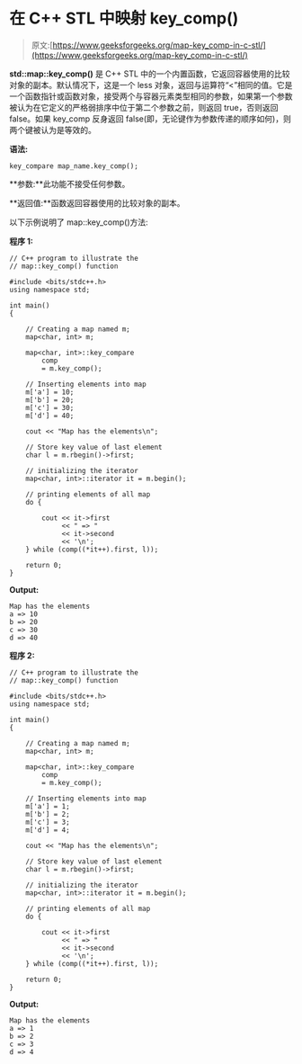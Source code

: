 # 在 C++ STL 中映射 key_comp()

> 原文:[https://www.geeksforgeeks.org/map-key_comp-in-c-stl/](https://www.geeksforgeeks.org/map-key_comp-in-c-stl/)

**std::map::key_comp()** 是 C++ STL 中的一个内置函数，它返回容器使用的比较对象的副本。默认情况下，这是一个 less 对象，返回与运算符“<”相同的值。它是一个函数指针或函数对象，接受两个与容器元素类型相同的参数，如果第一个参数被认为在它定义的严格弱排序中位于第二个参数之前，则返回 true，否则返回 false。如果 key_comp 反身返回 false(即，无论键作为参数传递的顺序如何)，则两个键被认为是等效的。

**语法:**

```
key_compare map_name.key_comp();
```

**参数:**此功能不接受任何参数。

**返回值:**函数返回容器使用的比较对象的副本。

以下示例说明了 map::key_comp()方法:

**程序 1:**

```
// C++ program to illustrate the
// map::key_comp() function

#include <bits/stdc++.h>
using namespace std;

int main()
{

    // Creating a map named m;
    map<char, int> m;

    map<char, int>::key_compare
        comp
        = m.key_comp();

    // Inserting elements into map
    m['a'] = 10;
    m['b'] = 20;
    m['c'] = 30;
    m['d'] = 40;

    cout << "Map has the elements\n";

    // Store key value of last element
    char l = m.rbegin()->first;

    // initializing the iterator
    map<char, int>::iterator it = m.begin();

    // printing elements of all map
    do {

        cout << it->first
             << " => "
             << it->second
             << '\n';
    } while (comp((*it++).first, l));

    return 0;
}
```

**Output:**

```
Map has the elements
a => 10
b => 20
c => 30
d => 40

```

**程序 2:**

```
// C++ program to illustrate the
// map::key_comp() function

#include <bits/stdc++.h>
using namespace std;

int main()
{

    // Creating a map named m;
    map<char, int> m;

    map<char, int>::key_compare
        comp
        = m.key_comp();

    // Inserting elements into map
    m['a'] = 1;
    m['b'] = 2;
    m['c'] = 3;
    m['d'] = 4;

    cout << "Map has the elements\n";

    // Store key value of last element
    char l = m.rbegin()->first;

    // initializing the iterator
    map<char, int>::iterator it = m.begin();

    // printing elements of all map
    do {

        cout << it->first
             << " => "
             << it->second
             << '\n';
    } while (comp((*it++).first, l));

    return 0;
}
```

**Output:**

```
Map has the elements
a => 1
b => 2
c => 3
d => 4

```